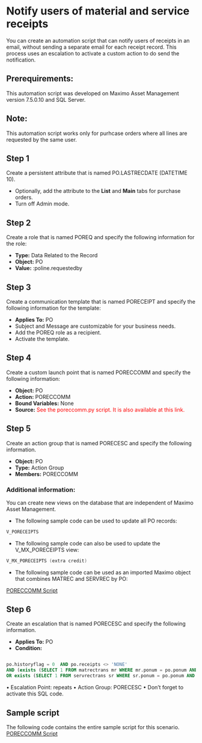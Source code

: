 # Notify users of material and service receipts

You can create an automation script that can notify users of receipts in an email, without sending a separate email for each receipt record. This process uses an escalation to activate a custom action to do send the notification.

## Prerequirements: 

This automation script was developed on Maximo Asset Management version 7.5.0.10 and SQL Server.  


## Note: 
    
This automation script works only for purhcase orders where all lines are requested by the same user.  

## Step 1

Create a persistent attribute that is named PO.LASTRECDATE (DATETIME 10).
    <ul>
        <li>Optionally, add the attribute to the **List** and **Main** tabs for purchase orders. 
        <li>Turn off Admin mode. 
    </ul>
                     
## Step 2

Create a role that is named POREQ and specify the following information for the role:
    <ul>
        <li> <b>Type:</b> Data Related to the Record
        <li> <b>Object:</b> PO
        <li> <b>Value:</b> :poline.requestedby
    </ul>

## Step 3

Create a communication template that is named PORECEIPT and specify the following information for the template:
    <ul>
        <li><b>Applies To:</b> PO
        <li>Subject and Message are customizable for your business needs.
        <li>Add the POREQ role as a recipient.
        <li>Activate the template.
    </ul>


## Step 4

Create a custom launch point that is named PORECCOMM and specify the following information:
    <ul>
        <li><b>Object:</b> PO
        <li><b>Action:</b> PORECCOMM
        <li><b>Bound Variables:</b> None
        <li><b>Source:</b> <font color='RED'>See the poreccomm.py script. It is also available at this link.</font>
    </ul>

## Step 5 

Create an action group that is named PORECESC and specify the following information.
<ul>
    <li><b>Object:</b> PO
    <li><b>Type:</b> Action Group
    <li><b>Members:</b> PORECCOMM
</ul>

### Additional information: 

You can create new views on the database that are independent of Maximo Asset Management.

* The following sample code can be used to update all PO records:

```kotlin
V_PORECEIPTS
```
* The following sample code can also be used to update the V_MX_PORECEIPTS view:
```kotlin
V_MX_PORECEIPTS (extra credit)
```
* The following sample code can be used as an imported Maximo object that combines MATREC and SERVREC by PO: 

<a href="AS03_01_poreccomm.md">PORECCOMM Script</a>

## Step 6

Create an escalation that is named PORECESC and specify the following information.

<ul>
    <li><b>Applies To:</b> PO
    <li><b>Condition:</b> 
</ul>

```sql 

po.historyflag = 0  AND po.receipts <> 'NONE' 
AND (exists (SELECT 1 FROM matrectrans mr WHERE mr.ponum = po.ponum AND mr.receiptref is NULL AND mr.issuetype = 'RECEIPT' AND mr.transdate >  isnull(po.ns_lastrecdate,po.orderdate))
OR exists (SELECT 1 FROM servrectrans sr WHERE sr.ponum = po.ponum AND sr.receiptref is NULL AND sr.issuetype = 'RECEIPT' AND sr.transdate >  isnull(po.ns_lastrecdate,po.orderdate)))

```

•	Escalation Point: repeats
•	Action Group: PORECESC
•	Don’t forget to activate this SQL code.

## Sample script

The following code contains the entire sample script for this scenario.
<a href="AS03_01_poreccomm.md">PORECCOMM Script</a>





